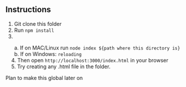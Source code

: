 ## Instructions

1. Git clone this folder
2. Run `npm install`
3.
&nbsp;&nbsp;&nbsp;&nbsp;&nbsp;&nbsp;a. If on MAC/Linux run `node index ${path where this directory is}`<br/>
&nbsp;&nbsp;&nbsp;&nbsp;&nbsp;&nbsp;b. If on Windows: `reloading`<br/>
&nbsp;&nbsp;&nbsp;&nbsp;4. Then open `http://localhost:3000/index.html` in your browser <br/>
&nbsp;&nbsp;&nbsp;&nbsp;5. Try creating any .html file in the folder.

Plan to make this global later on 